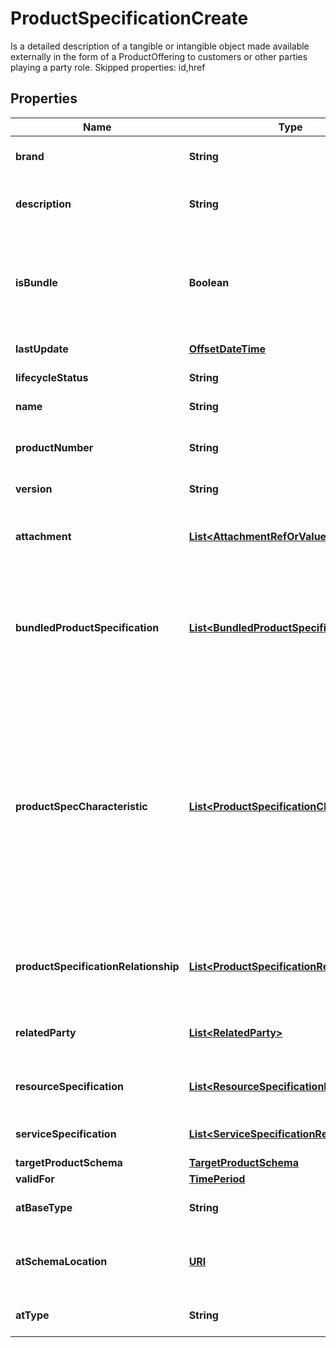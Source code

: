 

# ProductSpecificationCreate

Is a detailed description of a tangible or intangible object made available externally in the form of a ProductOffering to customers or other parties playing a party role. Skipped properties: id,href
## Properties

Name | Type | Description | Notes
------------ | ------------- | ------------- | -------------
**brand** | **String** | The manufacturer or trademark of the specification |  [optional]
**description** | **String** | A narrative that explains in detail what the product specification is |  [optional]
**isBundle** | **Boolean** | isBundle determines whether a productSpecification represents a single productSpecification (false), or a bundle of productSpecification (true). |  [optional]
**lastUpdate** | [**OffsetDateTime**](OffsetDateTime.md) | Date and time of the last update |  [optional]
**lifecycleStatus** | **String** | Used to indicate the current lifecycle status |  [optional]
**name** | **String** | Name of the product specification | 
**productNumber** | **String** | An identification number assigned to uniquely identity the specification |  [optional]
**version** | **String** | Product specification version |  [optional]
**attachment** | [**List&lt;AttachmentRefOrValue&gt;**](AttachmentRefOrValue.md) | Complements the description of an element (for instance a product) through video, pictures... |  [optional]
**bundledProductSpecification** | [**List&lt;BundledProductSpecification&gt;**](BundledProductSpecification.md) | A type of ProductSpecification that belongs to a grouping of ProductSpecifications made available to the market. It inherits of all attributes of ProductSpecification. |  [optional]
**productSpecCharacteristic** | [**List&lt;ProductSpecificationCharacteristic&gt;**](ProductSpecificationCharacteristic.md) | A characteristic quality or distinctive feature of a ProductSpecification.  The characteristic can be take on a discrete value, such as color, can take on a range of values, (for example, sensitivity of 100-240 mV), or can be derived from a formula (for example, usage time (hrs) &#x3D; 30 - talk time *3). Certain characteristics, such as color, may be configured during the ordering or some other process. |  [optional]
**productSpecificationRelationship** | [**List&lt;ProductSpecificationRelationship&gt;**](ProductSpecificationRelationship.md) | A migration, substitution, dependency or exclusivity relationship between/among product specifications. |  [optional]
**relatedParty** | [**List&lt;RelatedParty&gt;**](RelatedParty.md) | A related party defines party or party role linked to a specific entity. |  [optional]
**resourceSpecification** | [**List&lt;ResourceSpecificationRef&gt;**](ResourceSpecificationRef.md) | The ResourceSpecification is required to realize a ProductSpecification. |  [optional]
**serviceSpecification** | [**List&lt;ServiceSpecificationRef&gt;**](ServiceSpecificationRef.md) | ServiceSpecification(s) required to realize a ProductSpecification. |  [optional]
**targetProductSchema** | [**TargetProductSchema**](TargetProductSchema.md) |  |  [optional]
**validFor** | [**TimePeriod**](TimePeriod.md) |  |  [optional]
**atBaseType** | **String** | When sub-classing, this defines the super-class |  [optional]
**atSchemaLocation** | [**URI**](URI.md) | A URI to a JSON-Schema file that defines additional attributes and relationships |  [optional]
**atType** | **String** | When sub-classing, this defines the sub-class entity name |  [optional]



